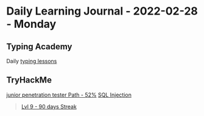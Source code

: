 # Daily Learning Journal - 2022-02-28 - Monday

## Typing Academy

Daily [typing lessons](https://www.typing.academy/typing-tutor/lessons)

## TryHackMe

[junior penetration tester Path - 52%](https://tryhackme.com/path/outline/jrpenetrationtester)
[SQL Injection](https://tryhackme.com/room/sqlinjectionlm)

> [Lvl 9 - 90 days Streak](https://tryhackme.com/p/Universalamateur?show_achievement_badge=90-day-streak)